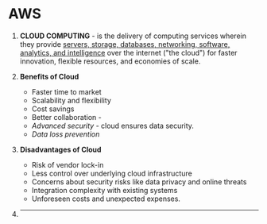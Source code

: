 # AWS

1. **CLOUD COMPUTING** - is the delivery of computing services wherein they provide <u>servers, storage, databases, networking, software, analytics, and intelligence</u> over the internet ("the cloud") for faster innovation, flexible resources, and economies of scale.

2. **Benefits of Cloud**
   - Faster time to market
   - Scalability and flexibility
   - Cost savings
   - Better collaboration - 
   - _Advanced security_ - cloud ensures data security.
   - _Data loss prevention_
  
3. **Disadvantages of Cloud**
   - Risk of vendor lock-in
   - Less control over underlying cloud infrastructure
   - Concerns about security risks like data privacy and online threats
   - Integration complexity with existing systems
   - Unforeseen costs and unexpected expenses.
  
4. **   **
